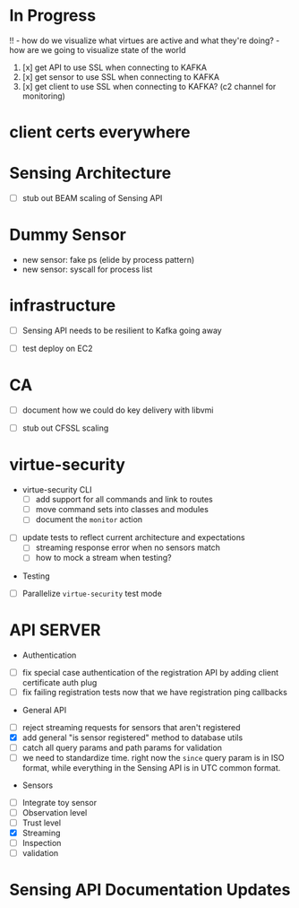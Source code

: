 # In Progress
 
!! - how do we visualize what virtues are active and what they're doing?
    - how are we going to visualize state of the world
 
 1. [x] get API to use SSL when connecting to KAFKA
 2. [x] get sensor to use SSL when connecting to KAFKA
 3. [x] get client to use SSL when connecting to KAFKA? (c2 channel for monitoring)
 
 # client certs everywhere

 
# Sensing Architecture

 - [ ] stub out BEAM scaling of Sensing API


# Dummy Sensor

 - new sensor: fake ps (elide by process pattern)
 - new sensor: syscall for process list


# infrastructure

 - [ ] Sensing API needs to be resilient to Kafka going away
 - [ ] test deploy on EC2


# CA

 - [ ] document how we could do key delivery with libvmi
 - [ ] stub out CFSSL scaling
 
  
# virtue-security


- virtue-security CLI
  - [ ] add support for all commands and link to routes
  - [ ] move command sets into classes and modules
  - [ ] document the `monitor` action
- [ ] update tests to reflect current architecture and expectations
  - [ ] streaming response error when no sensors match
  - [ ] how to mock a stream when testing?
 - Testing
  - [ ] Parallelize `virtue-security` test mode
  
  
# API SERVER

 - Authentication
  - [ ] fix special case authentication of the registration API by adding client certificate auth plug
  - [ ] fix failing registration tests now that we have registration ping callbacks
 - General API
  - [ ] reject streaming requests for sensors that aren't registered
  - [x] add general "is sensor registered" method to database utils
  - [ ] catch all query params and path params for validation
   - [ ] we need to standardize time. right now the `since` query param is in ISO format, while everything in the Sensing
         API is in UTC common format.
 - Sensors
  - [ ] Integrate toy sensor
   - [ ] Observation level
   - [ ] Trust level
   - [x] Streaming
   - [ ] Inspection
   - [ ] validation
 
# Sensing API Documentation Updates

